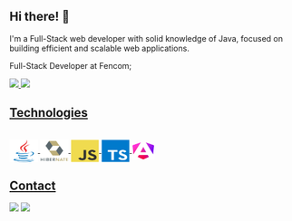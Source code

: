 ## Hi there! 👋

I'm a Full-Stack web developer with solid knowledge of Java, focused on building efficient and scalable web applications.

Full-Stack Developer at Fencom;

<div style="display: flex; flex-direction: row;">
  <a href="https://github.com/pedroolorentz">
  <img class="img" height="180em" src="https://github-readme-streak-stats.herokuapp.com/?user=pedroolorentz&theme=tokyonight&hide_border=false"/>
  <img class="img" height="180em" src="https://github-readme-stats.vercel.app/api/top-langs/?username=pedroolorentz&theme=tokyonight&show_icons=true&hide_border=false&layout=compact"/>
</div>
  
  
  
  ## Technologies
  
<div style="display: inline_block"><br>
  <img align="center" alt="Java" height="40" width="50" src="https://raw.githubusercontent.com/devicons/devicon/master/icons/java/java-original.svg">
  <img align="center" alt="Hibernate" height="40" width="50" src="https://raw.githubusercontent.com/devicons/devicon/master/icons/hibernate/hibernate-original-wordmark.svg">
  <img align="center" alt="Js" height="40" width="50" src="https://raw.githubusercontent.com/devicons/devicon/master/icons/javascript/javascript-original.svg">
  <img align="center" alt="Ts" height="40" width="50" src="https://raw.githubusercontent.com/devicons/devicon/master/icons/typescript/typescript-original.svg">
  <img align="center" alt="Angular" height="30" width="40" src="https://raw.githubusercontent.com/devicons/devicon/master/icons/angular/angular-original.svg">
</div>
  
  ## Contact
  
<div>
  <a href = "mailto:pwiller.lorentz@gmail.com"><img src="https://img.shields.io/badge/-Gmail-%23333?style=for-the-badge&logo=gmail&logoColor=white" target="_blank"></a>
  <a href="https://www.linkedin.com/in/pedroolorentz/" target="_blank"><img src="https://img.shields.io/badge/-LinkedIn-%230077B5?style=for-the-badge&logo=linkedin&logoColor=white" target="_blank"></a> 
</div>

